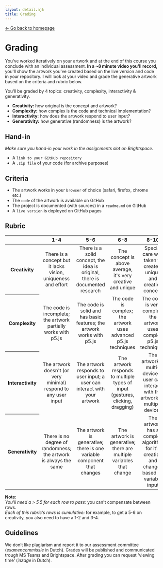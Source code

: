 ```yaml
---
layout: detail.njk
title: Grading
---
```


<a href="{{ '/' | url }}" class="back">← Go back to homepage</a>

# Grading

You've worked iteratively on your artwork and at the end of this course you conclude with an individual assessment. **In a ~8 minute video you'll record,** you'll show the artwork you've created based on the live version and code in your repository. I will look at your video and grade the generative artwork based on the criteria and rubric below.

You'll be graded by 4 topics: creativity, complexity, interactivity & generativity.

* **Creativity:** how original is the concept and artwork?
* **Complexity:** how complex is the code and technical implementation?
* **Interactivity:** how does the artwork respond to user input?
* **Generativity:** how generative (randomness) is the artwork?

## Hand-in

_Make sure you hand-in your work in the assignments slot on Brightspace._

* A `link to your GitHub repository`
* A `.zip file` of your code (for archive purposes)

## Criteria

* The artwork works in your `browser` of choice (safari, firefox, chrome etc.)
* The `code` of the artwork is available on GitHub
* The project is documented (with sources) in a `readme.md` on GitHub
* A `live version` is deployed on GitHub pages




## Rubric

<table>
  <thead>
    <tr>
      <th></th>
      <th><strong>1-4</strong></th>
      <th><strong>5-6</strong></th>
      <th><strong>6-8</strong></th>
      <th><strong>8-10</strong></th>
    </tr>
  </thead>
  <tbody>
    <tr>
      <th align="center" scope="row"><strong>Creativity</strong></th>
      <td align="center">There is a concept but it lacks vision, uniqueness and effort</td>
      <td align="center">There is a solid concept, the idea is original, there is documented research</td>
      <td align="center">The concept is above average, it's very creative and unique</td>
      <td align="center">Special care was taken to create a unique and creative concept</td>
    </tr>
    <tr>
      <th align="center" scope="row">Complexity</th>
      <td align="center">The code is incomplete; the artwork partially works with p5.js</td>
      <td align="center">The code is solid and has basic features; the artwork works with p5.js</td>
      <td align="center">The code is complex; the artwork uses advanced p5.js techniques</td>
      <td align="center">The code is very complex; the artwork uses complex p5.js techniques</td>
    </tr>
    <tr>
      <th align="center" scope="row">Interactivity</th>
      <td align="center">The artwork doesn't (or very minimal) respond to any user input</td>
      <td align="center">The artwork responds to user input; a user can interact with your artwork</td>
      <td align="center">The artwork responds to multiple types of input (gestures, clicking, dragging)</td>
      <td align="center">The artwork is multi-device; a user can interact with the artwork on multiple devices</td>
    </tr>
        <tr>
      <th align="center" scope="row">Generativity</th>
      <td align="center">There is no degree of randomness; the artwork is always the same</td>
      <td align="center">The artwork is generative; there is one variable component that changes</td>
      <td align="center">The artwork is generative; there are multiple variables that change</td>
      <td align="center">The artwork has a complex algorithm for it's creation and changes based on variable input</td>
    </tr>
  </tbody>
</table>

**Note:**  
_You'll need a > 5.5 for each row to pass:_ you can't compensate between rows.  
_Each of this rubric’s rows is cumulative:_ for example, to get a 5-6 on creativity, you also need to have a 1-2 and 3-4.

## Guidelines

We don’t like plagiarism and report it to our assessment committee (_examencommissie_ in Dutch). Grades will be published and communicated trough MS Teams and Brightspace. After grading you can request 'viewing time' (_inzage_ in Dutch).